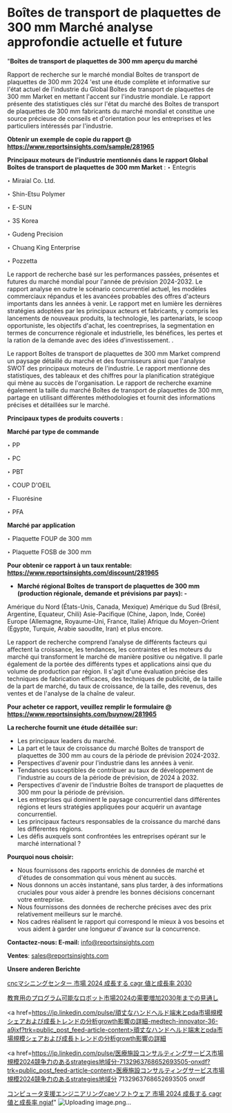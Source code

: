 # Boîtes de transport de plaquettes de 300 mm Marché analyse approfondie actuelle et future

"<strong>Boîtes de transport de plaquettes de 300 mm aperçu du marché</strong>

Rapport de recherche sur le marché mondial Boîtes de transport de plaquettes de 300 mm 2024 'est une étude complète et informative sur l'état actuel de l'industrie du Global Boîtes de transport de plaquettes de 300 mm Market en mettant l'accent sur l'industrie mondiale. Le rapport présente des statistiques clés sur l'état du marché des Boîtes de transport de plaquettes de 300 mm fabricants du marché mondial et constitue une source précieuse de conseils et d'orientation pour les entreprises et les particuliers intéressés par l'industrie.

<strong>Obtenir un exemple de copie du rapport @ <a href=https://www.reportsinsights.com/sample/281965>https://www.reportsinsights.com/sample/281965</a></strong>

<strong>Principaux moteurs de l'industrie mentionnés dans le rapport Global Boîtes de transport de plaquettes de 300 mm Market</strong> :
‣ Entegris

‣ Miraial Co. Ltd.

‣ Shin-Etsu Polymer

‣ E-SUN

‣ 3S Korea

‣ Gudeng Precision

‣ Chuang King Enterprise

‣ Pozzetta

Le rapport de recherche basé sur les performances passées, présentes et futures du marché mondial pour l'année de prévision 2024-2032. Le rapport analyse en outre le scénario concurrentiel actuel, les modèles commerciaux répandus et les avancées probables des offres d'acteurs importants dans les années à venir. Le rapport met en lumière les dernières stratégies adoptées par les principaux acteurs et fabricants, y compris les lancements de nouveaux produits, la technologie, les partenariats, le scoop opportuniste, les objectifs d'achat, les coentreprises, la segmentation en termes de concurrence régionale et industrielle, les bénéfices, les pertes et la ration de la demande avec des idées d'investissement. .

Le rapport Boîtes de transport de plaquettes de 300 mm Market comprend un paysage détaillé du marché et des fournisseurs ainsi que l'analyse SWOT des principaux moteurs de l'industrie. Le rapport mentionne des statistiques, des tableaux et des chiffres pour la planification stratégique qui mène au succès de l'organisation. Le rapport de recherche examine également la taille du marché Boîtes de transport de plaquettes de 300 mm, partage en utilisant différentes méthodologies et fournit des informations précises et détaillées sur le marché.

<strong>Principaux types de produits couverts :</strong>

<strong>Marché par type de commande</strong>

‣ PP

‣ PC

‣ PBT

‣ COUP D'OEIL

‣ Fluorésine

‣ PFA

<strong>Marché par application</strong>

‣ Plaquette FOUP de 300 mm

‣ Plaquette FOSB de 300 mm

<strong>Pour obtenir ce rapport à un taux rentable: <a href=https://www.reportsinsights.com/discount/281965>https://www.reportsinsights.com/discount/281965</a></strong>
<ul>
  <li><strong>Marché régional Boîtes de transport de plaquettes de 300 mm (production régionale, demande et prévisions par pays): -</strong></li>
</ul>
Amérique du Nord (États-Unis, Canada, Mexique)
Amérique du Sud (Brésil, Argentine, Equateur, Chili)
Asie-Pacifique (Chine, Japon, Inde, Corée)
Europe (Allemagne, Royaume-Uni, France, Italie)
Afrique du Moyen-Orient (Égypte, Turquie, Arabie saoudite, Iran) et plus encore.

Le rapport de recherche comprend l’analyse de différents facteurs qui affectent la croissance, les tendances, les contraintes et les moteurs du marché qui transforment le marché de manière positive ou négative. Il parle également de la portée des différents types et applications ainsi que du volume de production par région. Il s'agit d'une évaluation précise des techniques de fabrication efficaces, des techniques de publicité, de la taille de la part de marché, du taux de croissance, de la taille, des revenus, des ventes et de l'analyse de la chaîne de valeur.

<strong>Pour acheter ce rapport, veuillez remplir le formulaire @   <a href=https://www.reportsinsights.com/buynow/281965>https://www.reportsinsights.com/buynow/281965</a></strong>

<strong>La recherche fournit une étude détaillée sur:</strong>
<ul>
  <li>Les principaux leaders du marché.</li>
  <li>La part et le taux de croissance du marché Boîtes de transport de plaquettes de 300 mm au cours de la période de prévision 2024-2032.</li>
  <li>Perspectives d'avenir pour l'industrie dans les années à venir.</li>
  <li>Tendances susceptibles de contribuer au taux de développement de l'industrie au cours de la période de prévision, de 2024 à 2032.</li>
  <li>Perspectives d'avenir de l'industrie Boîtes de transport de plaquettes de 300 mm pour la période de prévision.</li>
  <li>Les entreprises qui dominent le paysage concurrentiel dans différentes régions et leurs stratégies appliquées pour acquérir un avantage concurrentiel.</li>
  <li>Les principaux facteurs responsables de la croissance du marché dans les différentes régions.</li>
  <li>Les défis auxquels sont confrontées les entreprises opérant sur le marché international ?</li>
</ul>
<strong>Pourquoi nous choisir:</strong>
<ul>
  <li>Nous fournissons des rapports enrichis de données de marché et d'études de consommation qui vous mènent au succès.</li>
  <li>Nous donnons un accès instantané, sans plus tarder, à des informations cruciales pour vous aider à prendre les bonnes décisions concernant votre entreprise.</li>
  <li>Nous fournissons des données de recherche précises avec des prix relativement meilleurs sur le marché.</li>
  <li>Nos cadres réalisent le rapport qui correspond le mieux à vos besoins et vous aident à garder une longueur d'avance sur la concurrence.</li>
</ul>
<strong>Contactez-nous:
</strong><strong>E-mail:</strong> <a href=mailto:info@reportsinsights.com>info@reportsinsights.com</a>

<strong>Ventes</strong>: <a href=mailto:sales@reportsinsights.com>sales@reportsinsights.com</a>

<strong>Unsere anderen Berichte</strong>

<a href=https://www.linkedin.com/pulse/cncマシニングセンター-市場-2024-成長する-cagr-値と成長率-2030-reports-insights-expert-tcgse/>cncマシニングセンター 市場 2024 成長する cagr 値と成長率 2030</a>

<a href=https://www.linkedin.com/pulse/教育用のプログラム可能なロボット市場2024の需要増加2030年までの見通し-tribunal-analytics-360-saz3f/>教育用のプログラム可能なロボット市場2024の需要増加2030年までの見通し</a>

<a href=https://jp.linkedin.com/pulse/頑丈なハンドヘルド端末とpda市場規模シェアおよび成長トレンドの分析growth影響の詳細-medtech-innovator-36-a9jxf?trk=public_post_feed-article-content>頑丈なハンドヘルド端末とpda市場規模シェアおよび成長トレンドの分析growth影響の詳細</a>

<a href=https://jp.linkedin.com/pulse/医療施設コンサルティングサービス市場規模2024競争力のあるstrategies地域分-7132963768652693505-onxdf?trk=public_post_feed-article-content>医療施設コンサルティングサービス市場規模2024競争力のあるstrategies地域分 7132963768652693505 onxdf</a>

<a href=https://www.linkedin.com/pulse/コンピュータ支援エンジニアリングcaeソフトウェア-市場-2024-成長する-cagr-値と成長率-ngiaf/>コンピュータ支援エンジニアリングcaeソフトウェア 市場 2024 成長する cagr 値と成長率 ngiaf</a>"
![Uploading image.png…]()
